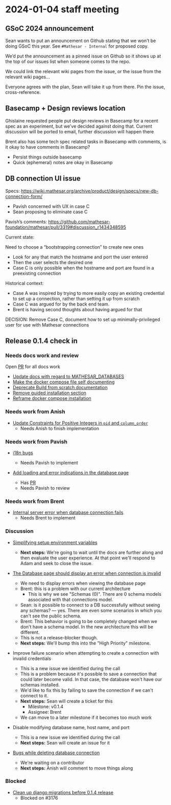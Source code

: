 # 2024-01-04 staff meeting

## GSoC 2024 announcement

Sean wants to put an announcement on Github stating that we won’t be doing GSoC this year. See `#Mathesar - Internal` for proposed copy.

We’d put the announcement as a pinned issue on Github so it shows up at the top of our issues list when someone comes to the repo.

We could link the relevant wiki pages from the issue, or the issue from the relevant wiki pages…

Everyone agrees with the plan, Sean will take it up from there. Pin the issue, cross-reference.

## Basecamp + Design reviews location

Ghislaine requested people put design reviews in Basecamp for a recent spec as an experiment, but we've decided against doing that.
Current discussion will be ported to email, further discussion will happen there

Brent also has some tech spec related tasks in Basecamp with comments, is it okay to have comments in Basecamp?

- Persist things outside basecamp 
- Quick (ephemeral) notes are okay in Basecamp

## DB connection UI issue

Specs: https://wiki.mathesar.org/archive/product/design/specs/new-db-connection-form/

- Pavish concerned with UX in case C
- Sean proposing to eliminate case C

Pavish’s comments: https://github.com/mathesar-foundation/mathesar/pull/3319#discussion_r1434348595

Current state:  

Need to choose a “bootstrapping connection” to create new ones

- Look for any that match the hostname and port the user entered
- Then the user selects the desired one
- Case C is only possible when the hostname and port are found in a preexisting connection

Historical context:

- Case A was inspired by trying to more easily copy an existing credential to set up a connection, rather than setting it up from scratch
- Case C was argued for by the back end team.
- Brent is having second thoughts about having argued for that

DECISION: Remove Case C, document how to set up minimally-privileged user for use with  Mathesar connections

## Release 0.1.4 check in

### Needs docs work and review

Open [PR](https://github.com/mathesar-foundation/mathesar/pull/3227) for all docs work

- [Update docs with regard to MATHESAR_DATABASES][3378]
- [Make the docker compose file self documenting][3306]
- [Deprecate Build from scratch documentation][3169]
- [Remove guided installation section][3167]
- [Reframe docker compose installation][3166]

### Needs work from Anish

- [Update Constraints for Positive Integers in `oid` and `column_order`][3176]
    - Needs Anish to finish implementation

### Needs work from Pavish

- [i18n bugs][3359]
    - Needs Pavish to implement

- [Add loading and error indications in the database page][3330]
    - Has [PR][3351]
    - Needs Pavish to review

### Needs work from Brent

- [Internal server error when database connection fails][3329]
    - Needs Brent to implement

### Discussion

- [Simplifying setup environment variables][3355]
    - **Next steps:** We're going to wait until the docs are further along and then evaluate the user experience. At that point we'll respond to Adam and seek to close the issue.

- [The Database page should display an error when connection is invalid][3371]
    - We need to display errors when viewing the database page
    - Brent: this is a problem with our current architecture
        - This is why we see "Schemas (0)". There are 0 schema models associated with that connections model.
    - Sean: is it possible to connect to a DB successfully without seeing any schemas? — yes. There are even some scenarios in which you can't see the public schema.
    - Brent: This behavior is going to be completely changed when we don't have a schema model. In the new architecture this will be different.
    - This is not a release-blocker though.
    - **Next steps:** We'll bump this into the "High Priority" milestone.

- Improve failure scenario when attempting to create a connection with invalid credentials
    - This is a new issue we identified during the call
    - This is a problem because it's possible to save a connection that could later become valid. In that case, the database won't have our schemas installed.
    - We'd like to fix this by failing to save the connection if we can't connect to it.
    - **Next steps:** Sean will create a ticket for this
        - Milestone: v0.1.4
        - Assignee: Brent
    - We can move to a later milestone if it becomes too much work

- Disable modifying database name, host name, and port
    - This is a new issue we identified during the call
    - **Next steps:** Sean will create an issue for it

- [Bugs while deleting database connection][3361]
    - We're waiting on a contributor
    - **Next steps:** Anish will comment to move things along

### Blocked

- [Clean up django migrations before 0.1.4 release][3296]
    - Blocked on #3176

[3166]: https://github.com/mathesar-foundation/mathesar/issues/3166
[3167]: https://github.com/mathesar-foundation/mathesar/issues/3167
[3169]: https://github.com/mathesar-foundation/mathesar/issues/3169
[3176]: https://github.com/mathesar-foundation/mathesar/issues/3176
[3296]: https://github.com/mathesar-foundation/mathesar/issues/3296
[3306]: https://github.com/mathesar-foundation/mathesar/issues/3306
[3311]: https://github.com/mathesar-foundation/mathesar/issues/3311
[3329]: https://github.com/mathesar-foundation/mathesar/issues/3329
[3330]: https://github.com/mathesar-foundation/mathesar/issues/3330
[3355]: https://github.com/mathesar-foundation/mathesar/issues/3355
[3359]: https://github.com/mathesar-foundation/mathesar/issues/3359
[3361]: https://github.com/mathesar-foundation/mathesar/issues/3361
[3370]: https://github.com/mathesar-foundation/mathesar/issues/3370
[3371]: https://github.com/mathesar-foundation/mathesar/issues/3371
[3375]: https://github.com/mathesar-foundation/mathesar/issues/3375
[3378]: https://github.com/mathesar-foundation/mathesar/issues/3378
[3377]: https://github.com/mathesar-foundation/mathesar/pull/3377
[3351]: https://github.com/mathesar-foundation/mathesar/pull/3351
